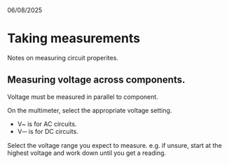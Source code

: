 06/08/2025

# Taking measurements

Notes on measuring circuit properites.

## Measuring voltage across components.
Voltage must be measured in parallel to component.

On the multimeter, select the appropriate voltage setting.
- V~ is for AC circuits.
- V⎓ is for DC circuits.

Select the voltage range you expect to measure.
e.g. if unsure, start at the highest voltage and work down until you get a reading.


